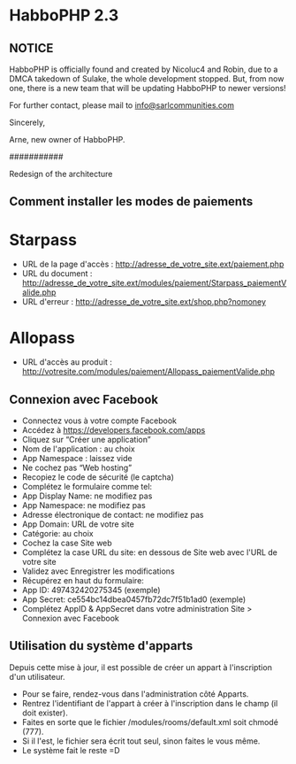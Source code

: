 HabboPHP 2.3
==============

## NOTICE ##
HabboPHP is officially found and created by Nicoluc4 and Robin,
due to a DMCA takedown of Sulake, the whole development stopped.
But, from now one, there is a new team that will be updating HabboPHP to newer versions!

For further contact, please mail to info@sarlcommunities.com

Sincerely,

Arne, new owner of HabboPHP.

###########

Redesign of the architecture

## Comment installer les modes de paiements
# Starpass
* URL de la page d'accès : http://adresse_de_votre_site.ext/paiement.php
* URL du document : http://adresse_de_votre_site.ext/modules/paiement/Starpass_paiementValide.php
* URL d'erreur : http://adresse_de_votre_site.ext/shop.php?nomoney

# Allopass
* URL d'accès au produit : http://votresite.com/modules/paiement/Allopass_paiementValide.php

## Connexion avec Facebook

* Connectez vous à votre compte Facebook
* Accédez à https://developers.facebook.com/apps
* Cliquez sur “Créer une application”
* Nom de l'application : au choix
* App Namespace : laissez vide
* Ne cochez pas “Web hosting”
* Recopiez le code de sécurité (le captcha)
* Complétez le formulaire comme tel:
* App Display Name: ne modifiez pas
* App Namespace: ne modifiez pas
* Adresse électronique de contact: ne modifiez pas
* App Domain: URL de votre site
* Catégorie: au choix
* Cochez la case Site web
* Complétez la case URL du site: en dessous de Site web avec l'URL de votre site
* Validez avec Enregistrer les modifications
* Récupérez en haut du formulaire:
* App ID: 497432420275345 (exemple)
* App Secret: ce554bc14dbea0457fb72dc7f51b1ad0 (exemple)
* Complétez AppID & AppSecret dans votre administration Site > Connexion avec Facebook

## Utilisation du système d'apparts

Depuis cette mise à jour, il est possible de créer un appart à l'inscription d'un utilisateur.
* Pour se faire, rendez-vous dans l'administration côté Apparts.
* Rentrez l'identifiant de l'appart à créer à l'inscription dans le champ (il doit exister).
* Faites en sorte que le fichier /modules/rooms/default.xml soit chmodé (777).
* Si il l'est, le fichier sera écrit tout seul, sinon faites le vous même.
* Le système fait le reste =D

